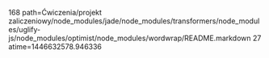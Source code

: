 168 path=Ćwiczenia/projekt zaliczeniowy/node_modules/jade/node_modules/transformers/node_modules/uglify-js/node_modules/optimist/node_modules/wordwrap/README.markdown
27 atime=1446632578.946336

